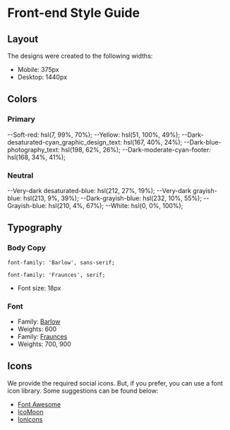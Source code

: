 # Front-end Style Guide

## Layout

The designs were created to the following widths:

- Mobile: 375px
- Desktop: 1440px

## Colors

### Primary

--Soft-red: hsl(7, 99%, 70%);
--Yellow: hsl(51, 100%, 49%);
--Dark-desaturated-cyan_graphic_design_text: hsl(167, 40%, 24%);
--Dark-blue-photography_text: hsl(198, 62%, 26%);
--Dark-moderate-cyan-footer: hsl(168, 34%, 41%);

### Neutral

--Very-dark desaturated-blue: hsl(212, 27%, 19%);
--Very-dark grayish-blue: hsl(213, 9%, 39%);
--Dark-grayish-blue: hsl(232, 10%, 55%);
--Grayish-blue: hsl(210, 4%, 67%);
--White: hsl(0, 0%, 100%);

## Typography

### Body Copy

    font-family: 'Barlow', sans-serif;

    font-family: 'Fraunces', serif;

- Font size: 18px

### Font

- Family: [Barlow](https://fonts.google.com/specimen/Barlow)
- Weights: 600
- Family: [Fraunces](https://fonts.google.com/specimen/Fraunces)
- Weights: 700, 900

## Icons

We provide the required social icons. But, if you prefer, you can use a font icon library. Some suggestions can be found below:

- [Font Awesome](https://fontawesome.com)
- [IcoMoon](https://icomoon.io)
- [Ionicons](https://ionicons.com)
